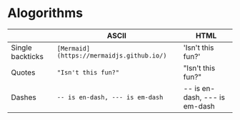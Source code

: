 # Alogorithms
|                |ASCII                          |HTML                         |
|----------------|-------------------------------|-----------------------------|
|Single backticks|`[Mermaid](https://mermaidjs.github.io/)`            |'Isn't this fun?'            |
|Quotes          |`"Isn't this fun?"`            |"Isn't this fun?"            |
|Dashes          |`-- is en-dash, --- is em-dash`|-- is en-dash, --- is em-dash|
